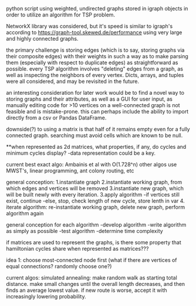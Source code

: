 python script using weighted, undirected graphs stored in igraph objects in order to utilize an algorithm for TSP problem. 

NetworkX library was considered, but it's speed is similar to igraph's according to https://graph-tool.skewed.de/performance using very large and highly connected graphs. 

the primary challenge is storing edges (which is to say, storing graphs via their composite edges) with their weights in such a way as to make parsing them (especially with respect to duplicate edges) as straightforward as possible. every TSP algorithm involves "deleting" edges from a graph, as well as inspecting the neighbors of every vertex. Dicts, arrays, and tuples were all considered, and may be revisited in the future. 

an interesting consideration for later work would be to find a novel way to storing graphs and their attributes, as well as a GUI for user input, as manually editing code for >10 vertices on a well-connected graph is not feasible and is mistake-prone. this can perhaps include the ability to import directly from a csv or Pandas DataFrame. 

downside(?) to using a matrix is that half of it remains empty even for a fully connected graph. searching must avoid cells which are known to be null.

**when represented as 2d matrices, what properties, if any, do cycles and minimum cycles display? 
  -data representation could be a key. 

current best exact algo: Ambainis et al with O(1.728^n)
other algos use MWST's, linear programming, ant colony routing, etc

general conception:
1.instantiate graph
2.instantiate working graph, from which edges and vertices will be removed
3.instantiate new graph, which will be built newly with every iteration.
3.apply algorithm
  -if vertices still exist, continue
  -else, stop, check length of new cycle, store lenth in var
4. iterate algorithm: re-instantiate working graph, delete new graph, perform algorithm again

general conception for each algorithm
-develop algorithm
-write algorithm as simply as possible
-test algorithm
-determine time complexity


if matrices are used to represent the graphs, is there some property that hamiltonian cycles share when represented as matrices???


idea 1: choose most-connected node first
  (what if there are vertices of equal connections? randomly choose one?)

current algos:
  simulated annealing: make random walk as starting total distance. make small changes until the overall length decreases, and then finds an average lowest value. if new route is worse, accept it with increasingly lowering probability. 
